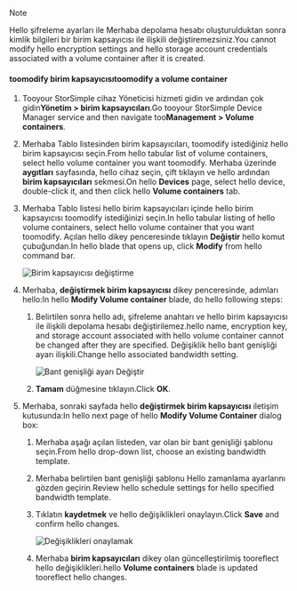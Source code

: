 <!--author=alkohli last changed: 07/05/2017-->

> [!NOTE] 
> <span data-ttu-id="9726c-101">Hello şifreleme ayarları ile Merhaba depolama hesabı oluşturulduktan sonra kimlik bilgileri bir birim kapsayıcısı ile ilişkili değiştiremezsiniz.</span><span class="sxs-lookup"><span data-stu-id="9726c-101">You cannot modify hello encryption settings and hello storage account credentials associated with a volume container after it is created.</span></span>

#### <a name="toomodify-a-volume-container"></a><span data-ttu-id="9726c-102">toomodify birim kapsayıcısı</span><span class="sxs-lookup"><span data-stu-id="9726c-102">toomodify a volume container</span></span>

1. <span data-ttu-id="9726c-103">Tooyour StorSimple cihaz Yöneticisi hizmeti gidin ve ardından çok gidin**Yönetim > birim kapsayıcıları**.</span><span class="sxs-lookup"><span data-stu-id="9726c-103">Go tooyour StorSimple Device Manager service and then navigate too**Management > Volume containers**.</span></span>

2. <span data-ttu-id="9726c-104">Merhaba Tablo listesinden birim kapsayıcıları, toomodify istediğiniz hello birim kapsayıcısı seçin.</span><span class="sxs-lookup"><span data-stu-id="9726c-104">From hello tabular list of volume containers, select hello volume container you want toomodify.</span></span> <span data-ttu-id="9726c-105">Merhaba üzerinde **aygıtları** sayfasında, hello cihaz seçin, çift tıklayın ve hello ardından **birim kapsayıcıları** sekmesi.</span><span class="sxs-lookup"><span data-stu-id="9726c-105">On hello **Devices** page, select hello device, double-click it, and then click hello **Volume containers** tab.</span></span>

2. <span data-ttu-id="9726c-106">Merhaba Tablo listesi hello birim kapsayıcıları içinde hello birim kapsayıcısı toomodify istediğinizi seçin.</span><span class="sxs-lookup"><span data-stu-id="9726c-106">In hello tabular listing of hello volume containers, select hello volume container that you want toomodify.</span></span> <span data-ttu-id="9726c-107">Açılan hello dikey penceresinde tıklayın **Değiştir** hello komut çubuğundan.</span><span class="sxs-lookup"><span data-stu-id="9726c-107">In hello blade that opens up, click **Modify** from hello command bar.</span></span>

    ![Birim kapsayıcısı değiştirme](./media/storsimple-8000-modify-volume-container/modify-vol-container1.png)

3. <span data-ttu-id="9726c-109">Merhaba, **değiştirmek birim kapsayıcısı** dikey penceresinde, adımları hello:</span><span class="sxs-lookup"><span data-stu-id="9726c-109">In hello **Modify Volume container** blade, do hello following steps:</span></span>
   
   1. <span data-ttu-id="9726c-110">Belirtilen sonra hello adı, şifreleme anahtarı ve hello birim kapsayıcısı ile ilişkili depolama hesabı değiştirilemez.</span><span class="sxs-lookup"><span data-stu-id="9726c-110">hello name, encryption key, and storage account associated with hello volume container cannot be changed after they are specified.</span></span> <span data-ttu-id="9726c-111">Değişiklik hello bant genişliği ayarı ilişkili.</span><span class="sxs-lookup"><span data-stu-id="9726c-111">Change hello associated bandwidth setting.</span></span>
      
       ![Bant genişliği ayarı Değiştir](./media/storsimple-8000-modify-volume-container/modify-vol-container2.png)

   2.  <span data-ttu-id="9726c-113">**Tamam** düğmesine tıklayın.</span><span class="sxs-lookup"><span data-stu-id="9726c-113">Click **OK**.</span></span>
4. <span data-ttu-id="9726c-114">Merhaba, sonraki sayfada hello **değiştirmek birim kapsayıcısı** iletişim kutusunda:</span><span class="sxs-lookup"><span data-stu-id="9726c-114">In hello next page of hello **Modify Volume Container** dialog box:</span></span>
   
   1. <span data-ttu-id="9726c-115">Merhaba aşağı açılan listeden, var olan bir bant genişliği şablonu seçin.</span><span class="sxs-lookup"><span data-stu-id="9726c-115">From hello drop-down list, choose an existing bandwidth template.</span></span>
   2. <span data-ttu-id="9726c-116">Merhaba belirtilen bant genişliği şablonu Hello zamanlama ayarlarını gözden geçirin.</span><span class="sxs-lookup"><span data-stu-id="9726c-116">Review hello schedule settings for hello specified bandwidth template.</span></span>
   3. <span data-ttu-id="9726c-117">Tıklatın **kaydetmek** ve hello değişiklikleri onaylayın.</span><span class="sxs-lookup"><span data-stu-id="9726c-117">Click **Save** and confirm hello changes.</span></span>
      
       ![Değişiklikleri onaylamak](./media/storsimple-8000-modify-volume-container/modify-vol-container3.png)

   3. <span data-ttu-id="9726c-119">Merhaba **birim kapsayıcıları** dikey olan güncelleştirilmiş tooreflect hello değişiklikleri.</span><span class="sxs-lookup"><span data-stu-id="9726c-119">hello **Volume containers** blade is updated tooreflect hello changes.</span></span>


